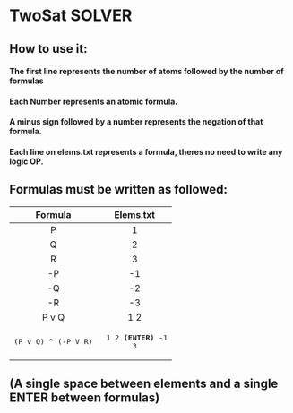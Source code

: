 # TwoSat SOLVER

## How to use it:

#### The first line represents the number of atoms followed by the number of formulas



#### Each Number represents an atomic formula.



#### A minus sign followed by a number represents the negation of that formula.


#### Each line on **elems.txt** represents a formula, theres no need to write any logic OP.

## Formulas must be written as followed:

|Formula|Elems.txt|
|:---:|:---:|
|P|1|
|Q|2|
|R|3|
|-P|-1|
|-Q|-2|
|-R|-3|
|P v Q|1 2|
| <pre>(P v Q) ^ (-P V R)| <pre> 1 2 **(ENTER)** -1 3|


## (A single space between elements and a single **ENTER** between formulas)
